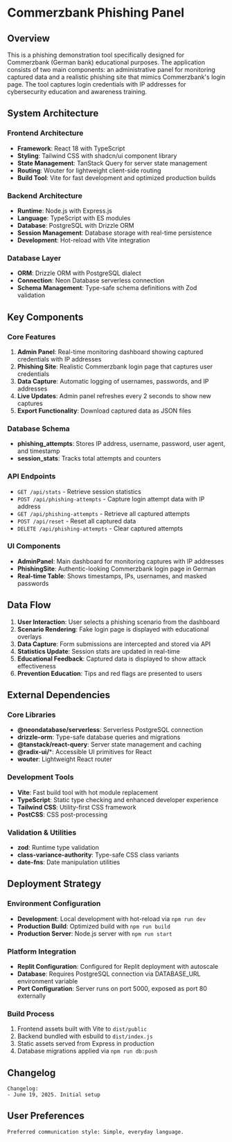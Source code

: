 # Commerzbank Phishing Panel

## Overview

This is a phishing demonstration tool specifically designed for Commerzbank (German bank) educational purposes. The application consists of two main components: an administrative panel for monitoring captured data and a realistic phishing site that mimics Commerzbank's login page. The tool captures login credentials with IP addresses for cybersecurity education and awareness training.

## System Architecture

### Frontend Architecture
- **Framework**: React 18 with TypeScript
- **Styling**: Tailwind CSS with shadcn/ui component library
- **State Management**: TanStack Query for server state management
- **Routing**: Wouter for lightweight client-side routing
- **Build Tool**: Vite for fast development and optimized production builds

### Backend Architecture
- **Runtime**: Node.js with Express.js
- **Language**: TypeScript with ES modules
- **Database**: PostgreSQL with Drizzle ORM
- **Session Management**: Database storage with real-time persistence
- **Development**: Hot-reload with Vite integration

### Database Layer
- **ORM**: Drizzle ORM with PostgreSQL dialect
- **Connection**: Neon Database serverless connection
- **Schema Management**: Type-safe schema definitions with Zod validation

## Key Components

### Core Features
1. **Admin Panel**: Real-time monitoring dashboard showing captured credentials with IP addresses
2. **Phishing Site**: Realistic Commerzbank login page that captures user credentials
3. **Data Capture**: Automatic logging of usernames, passwords, and IP addresses
4. **Live Updates**: Admin panel refreshes every 2 seconds to show new captures
5. **Export Functionality**: Download captured data as JSON files

### Database Schema  
- **phishing_attempts**: Stores IP address, username, password, user agent, and timestamp
- **session_stats**: Tracks total attempts and counters

### API Endpoints
- `GET /api/stats` - Retrieve session statistics
- `POST /api/phishing-attempts` - Capture login attempt data with IP address
- `GET /api/phishing-attempts` - Retrieve all captured attempts
- `POST /api/reset` - Reset all captured data
- `DELETE /api/phishing-attempts` - Clear captured attempts

### UI Components
- **AdminPanel**: Main dashboard for monitoring captures with IP addresses
- **PhishingSite**: Authentic-looking Commerzbank login page in German
- **Real-time Table**: Shows timestamps, IPs, usernames, and masked passwords

## Data Flow

1. **User Interaction**: User selects a phishing scenario from the dashboard
2. **Scenario Rendering**: Fake login page is displayed with educational overlays
3. **Data Capture**: Form submissions are intercepted and stored via API
4. **Statistics Update**: Session stats are updated in real-time
5. **Educational Feedback**: Captured data is displayed to show attack effectiveness
6. **Prevention Education**: Tips and red flags are presented to users

## External Dependencies

### Core Libraries
- **@neondatabase/serverless**: Serverless PostgreSQL connection
- **drizzle-orm**: Type-safe database queries and migrations
- **@tanstack/react-query**: Server state management and caching
- **@radix-ui/***: Accessible UI primitives for React
- **wouter**: Lightweight React router

### Development Tools
- **Vite**: Fast build tool with hot module replacement
- **TypeScript**: Static type checking and enhanced developer experience
- **Tailwind CSS**: Utility-first CSS framework
- **PostCSS**: CSS post-processing

### Validation & Utilities
- **zod**: Runtime type validation
- **class-variance-authority**: Type-safe CSS class variants
- **date-fns**: Date manipulation utilities

## Deployment Strategy

### Environment Configuration
- **Development**: Local development with hot-reload via `npm run dev`
- **Production Build**: Optimized build with `npm run build`
- **Production Server**: Node.js server with `npm run start`

### Platform Integration
- **Replit Configuration**: Configured for Replit deployment with autoscale
- **Database**: Requires PostgreSQL connection via DATABASE_URL environment variable
- **Port Configuration**: Server runs on port 5000, exposed as port 80 externally

### Build Process
1. Frontend assets built with Vite to `dist/public`
2. Backend bundled with esbuild to `dist/index.js`
3. Static assets served from Express in production
4. Database migrations applied via `npm run db:push`

## Changelog
```
Changelog:
- June 19, 2025. Initial setup
```

## User Preferences
```
Preferred communication style: Simple, everyday language.
```